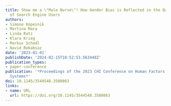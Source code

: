 ```yaml
---
title: Show me a \"Male Nurse\"! How Gender Bias is Reflected in the Query Formulation
  of Search Engine Users
authors:
- Simone Kopeinik
- Martina Mara
- Linda Ratz
- Klara Krieg
- Markus Schedl
- Navid Rekabsaz
date: '2023-01-01'
publishDate: '2024-02-15T18:52:53.563448Z'
publication_types:
- paper-conference
publication: '*Proceedings of the 2023 CHI Conference on Human Factors in Computing
  Systems*'
doi: 10.1145/3544548.3580863
links:
- name: URL
  url: https://doi.org/10.1145/3544548.3580863
---
```

